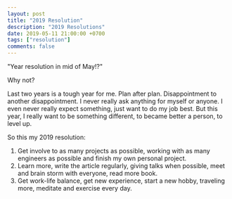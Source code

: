 ```yaml
---
layout: post
title: "2019 Resolution"
description: "2019 Resolutions"
date: 2019-05-11 21:00:00 +0700
tags: ["resolution"]
comments: false
---
```


"Year resolution in mid of May!?"

Why not? 

Last two years is a tough year for me. Plan after plan. Disappointment to another disappointment. I never really ask anything for myself or anyone. I even never really expect something, just want to do my job best. But this year, I really want to be something different, to became better a person, to level up. 

So this my 2019 resolution: 

1. Get involve to as many projects as possible, working with as many engineers as possible and finish my own personal project. 
2. Learn more, write the article regularly, giving talks when possible, meet and brain storm with everyone, read more book. 
3. Get work-life balance, get new experience, start a new hobby, traveling more, meditate and exercise every day. 
